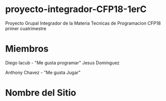 # proyecto-integrador-CFP18-1erC
Proyecto Grupal Integrador de la Materia Tecnicas de Programacion CFP18 primer cuatrimestre

# Miembros
Diego Iacub - "Me gusta programar" 
Jesus Dominguez

Anthony Chavez - "Me gusta Jugar"

# Nombre del Sitio
